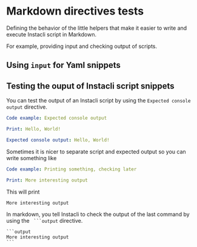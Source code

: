 # Markdown directives tests

Defining the behavior of the little helpers that make it easier to write and execute Instacli script in Markdown.

For example, providing input and checking output of scripts.

## Using `input` for Yaml snippets

## Testing the ouput of Instacli script snippets

You can test the output of an Instacli script by using the `Expected console output` directive.

```yaml instacli
Code example: Expected console output

Print: Hello, World!

Expected console output: Hello, World!
```

Sometimes it is nicer to separate script and expected output so you can write something like

```yaml instacli
Code example: Printing something, checking later

Print: More interesting output
```

This will print

```output
More interesting output
```

In markdown, you tell Instacli to check the output of the last command by using the ` ```output` directive.

    ```output
    More interesting output
    ```

```yaml instacli
